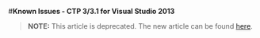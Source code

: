 <properties pageTitle="Known Issues - CTP 3/3.1 for Visual Studio 2013"
  description="This is an article on bower tutorial"
  services=""
  documentationCenter=""
  authors="bursteg" />

#**Known Issues - CTP 3/3.1 for Visual Studio 2013**

> **NOTE:** This article is deprecated. The new article can be found [here](/articles/known-issues/known-issues-vs2013.md).
